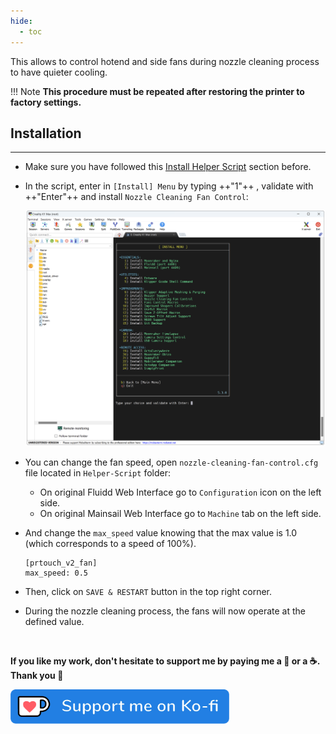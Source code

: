 ```yaml
---
hide:
  - toc
---
```

This allows to control hotend and side fans during nozzle cleaning process to have quieter cooling.

!!! Note
    **This procedure must be repeated after restoring the printer to factory settings.**


## Installation
<hr>

- Make sure you have followed this <a href="../../helper-script/helper-script-installation">Install Helper Script</a> section before.

- In the script, enter in `[Install] Menu` by typing ++"1"++ , validate with ++"Enter"++ and install `Nozzle Cleaning Fan Control`:

    <img width="900" src="../../assets/img/Creality-Helper-Script/Install_Menu.png">

- You can change the fan speed, open `nozzle-cleaning-fan-control.cfg` file located in `Helper-Script` folder:

    - On original Fluidd Web Interface go to `Configuration` icon on the left side.
    - On original Mainsail Web Interface go to `Machine` tab on the left side.

- And change the `max_speed` value knowing that the max value is 1.0 (which corresponds to a speed of 100%).

    ```
    [prtouch_v2_fan]
    max_speed: 0.5
    ```

- Then, click on `SAVE & RESTART` button in the top right corner.

- During the nozzle cleaning process, the fans will now operate at the defined value.

<br />

**If you like my work, don't hesitate to support me by paying me a 🍺 or a ☕. Thank you 🙂**

<a href="https://ko-fi.com/guilouz" target="_blank"><img width="350" src="../../assets/img/home/Ko-fi.png"></a>

